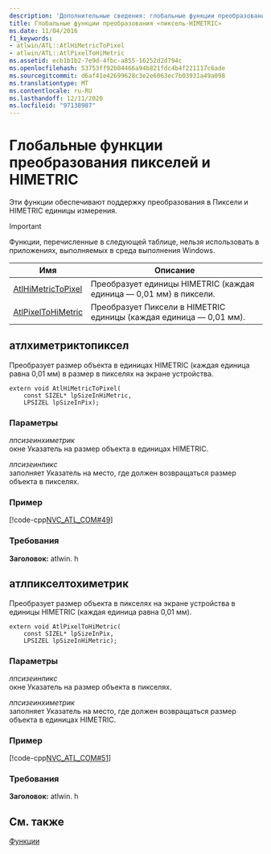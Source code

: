 ```yaml
---
description: 'Дополнительные сведения: глобальные функции преобразования Pixel/HIMETRIC'
title: Глобальные функции преобразования «пиксель-HIMETRIC»
ms.date: 11/04/2016
f1_keywords:
- atlwin/ATL::AtlHiMetricToPixel
- atlwin/ATL::AtlPixelToHiMetric
ms.assetid: ecb1b1b2-7e9d-4fbc-a855-16252d2d794c
ms.openlocfilehash: 53753ff92b04466a94b821fdc4b4f221117c6ade
ms.sourcegitcommit: d6af41e42699628c3e2e6063ec7b03931a49a098
ms.translationtype: MT
ms.contentlocale: ru-RU
ms.lasthandoff: 12/11/2020
ms.locfileid: "97138987"
---
```

# <a name="pixelhimetric-conversion-global-functions"></a>Глобальные функции преобразования пикселей и HIMETRIC

Эти функции обеспечивают поддержку преобразования в Пиксели и HIMETRIC единицы измерения.

> [!IMPORTANT]
> Функции, перечисленные в следующей таблице, нельзя использовать в приложениях, выполняемых в среда выполнения Windows.

|Имя|Описание|
|-|-|
|[AtlHiMetricToPixel](#atlhimetrictopixel)|Преобразует единицы HIMETRIC (каждая единица — 0,01 мм) в пиксели.|
|[AtlPixelToHiMetric](#atlpixeltohimetric)|Преобразует Пиксели в HIMETRIC единицы (каждая единица — 0,01 мм).|

## <a name="atlhimetrictopixel"></a><a name="atlhimetrictopixel"></a> атлхиметриктопиксел

Преобразует размер объекта в единицах HIMETRIC (каждая единица равна 0,01 мм) в размер в пикселях на экране устройства.

```
extern void AtlHiMetricToPixel(
    const SIZEL* lpSizeInHiMetric,
    LPSIZEL lpSizeInPix);
```

### <a name="parameters"></a>Параметры

*лпсизеинхиметрик*<br/>
окне Указатель на размер объекта в единицах HIMETRIC.

*лпсизеинпикс*<br/>
заполняет Указатель на место, где должен возвращаться размер объекта в пикселях.

### <a name="example"></a>Пример

[!code-cpp[NVC_ATL_COM#49](../../atl/codesnippet/cpp/pixel-himetric-conversion-global-functions_1.cpp)]

### <a name="requirements"></a>Требования

**Заголовок:** atlwin. h

## <a name="atlpixeltohimetric"></a><a name="atlpixeltohimetric"></a> атлпикселтохиметрик

Преобразует размер объекта в пикселях на экране устройства в единицы HIMETRIC (каждая единица равна 0,01 мм).

```
extern void AtlPixelToHiMetric(
    const SIZEL* lpSizeInPix,
    LPSIZEL lpSizeInHiMetric);
```

### <a name="parameters"></a>Параметры

*лпсизеинпикс*<br/>
окне Указатель на размер объекта в пикселях.

*лпсизеинхиметрик*<br/>
заполняет Указатель на место, где должен возвращаться размер объекта в единицах HIMETRIC.

### <a name="example"></a>Пример

[!code-cpp[NVC_ATL_COM#51](../../atl/codesnippet/cpp/pixel-himetric-conversion-global-functions_2.cpp)]

### <a name="requirements"></a>Требования

**Заголовок:** atlwin. h

## <a name="see-also"></a>См. также

[Функции](../../atl/reference/atl-functions.md)
